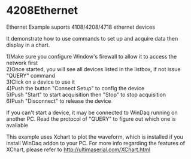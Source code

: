 # 4208Ethernet
 Ethernet Example suports 4108/4208/4718 ethernet devices
 
 It demonstrate how to use commands to set up and acquire data then display in a chart.
 
 1)Make sure you configure Window's firewall to allow it to access the network first<br/>
 2)Once started, you will see all devices listed in the listbox, if not issue "QUERY" command<br/>
 3)Click on a device to use it<br/>
 4)Push the button "Connect Setup" to config the device<br/>
 5)Push "Start" to start acquisition then "Stop" to stop acquisition<br/>
 6)Push "Disconnect" to release the device<br/>
 
 If you can't start a device, it may be connected to WinDaq running on another PC. Read the protocol of "QUERY" to figure out which one is available 
 
 This example uses Xchart to plot the waveform, which is installed if you install WinDaq addon to your PC. For more info regarding the features of XChart, please refer to http://ultimaserial.com/XChart.html
